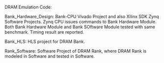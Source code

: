 DRAM Emulation Code: 

Bank_Hardware_Design: 
Bank-CPU Vivado Project and also Xilinx SDK Zynq Software Projects. 
Zynq CPU issues commands to Bank Hardware Module. 
Both Bank Hardware Module and Bank SOftware Module tested with same benchmark.
Timing result are reported. 

Bank_HLS: 
HLS project for DRAM Bank. 

Rank_Software: 
Software Project of DRAM Rank, where DRAM Rank is modeled in Software and 
tested in Software. 
